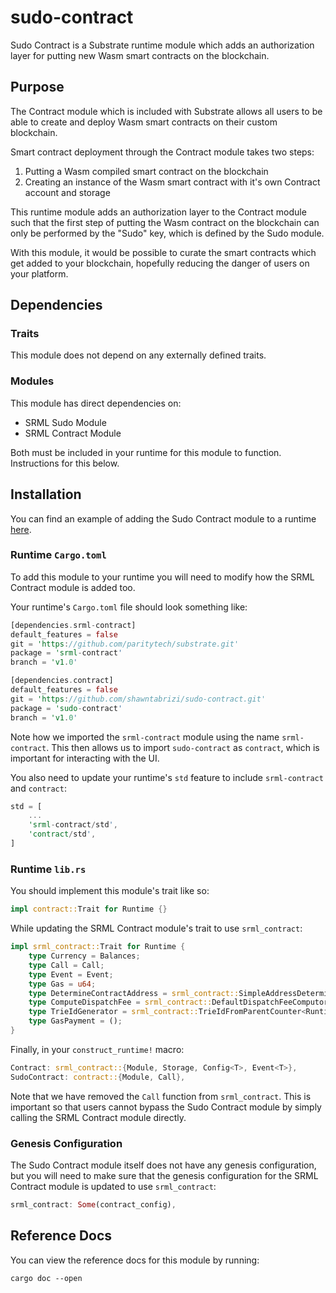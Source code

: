 # sudo-contract

Sudo Contract is a Substrate runtime module which adds an authorization layer for putting new Wasm smart contracts on the blockchain.

## Purpose

The Contract module which is included with Substrate allows all users to be able to create and deploy Wasm smart contracts on their custom blockchain.

Smart contract deployment through the Contract module takes two steps:

1. Putting a Wasm compiled smart contract on the blockchain
2. Creating an instance of the Wasm smart contract with it's own Contract account and storage

This runtime module adds an authorization layer to the Contract module such that the first step of putting the Wasm contract on the blockchain can only be performed by the "Sudo" key, which is defined by the Sudo module.

With this module, it would be possible to curate the smart contracts which get added to your blockchain, hopefully reducing the danger of users on your platform.

## Dependencies

### Traits

This module does not depend on any externally defined traits.

### Modules

This module has direct dependencies on:

* SRML Sudo Module
* SRML Contract Module

Both must be included in your runtime for this module to function. Instructions for this below.

## Installation

You can find an example of adding the Sudo Contract module to a runtime [here](https://github.com/shawntabrizi/substrate-package/commit/c0c1e4604db279c5940f528c378575fa2c5aaf7a).

### Runtime `Cargo.toml`

To add this module to your runtime you will need to modify how the SRML Contract module is added too.

Your runtime's `Cargo.toml` file should look something like:

```rust
[dependencies.srml-contract]
default_features = false
git = 'https://github.com/paritytech/substrate.git'
package = 'srml-contract'
branch = 'v1.0'

[dependencies.contract]
default_features = false
git = 'https://github.com/shawntabrizi/sudo-contract.git'
package = 'sudo-contract'
branch = 'v1.0'
```

Note how we imported the `srml-contract` module using the name `srml-contract`. This then allows us to import `sudo-contract` as `contract`, which is important for interacting with the UI.

You also need to update your runtime's `std` feature to include `srml-contract` and `contract`:

```rust
std = [
    ...
    'srml-contract/std',
    'contract/std',
]
```

### Runtime `lib.rs`

You should implement this module's trait like so:

```rust
impl contract::Trait for Runtime {}
```

While updating the SRML Contract module's trait to use `srml_contract`:

```rust
impl srml_contract::Trait for Runtime {
	type Currency = Balances;
	type Call = Call;
	type Event = Event;
	type Gas = u64;
	type DetermineContractAddress = srml_contract::SimpleAddressDeterminator<Runtime>;
	type ComputeDispatchFee = srml_contract::DefaultDispatchFeeComputor<Runtime>;
	type TrieIdGenerator = srml_contract::TrieIdFromParentCounter<Runtime>;
	type GasPayment = ();
}
```

Finally, in your `construct_runtime!` macro:

```rust
Contract: srml_contract::{Module, Storage, Config<T>, Event<T>},
SudoContract: contract::{Module, Call},
```

Note that we have removed the `Call` function from `srml_contract`. This is important so that users cannot bypass the Sudo Contract module by simply calling the SRML Contract module directly.

### Genesis Configuration

The Sudo Contract module itself does not have any genesis configuration, but you will need to make sure that the genesis configuration for the SRML Contract module is updated to use `srml_contract`:

```rust
srml_contract: Some(contract_config),
```

## Reference Docs

You can view the reference docs for this module by running:

```
cargo doc --open
```
